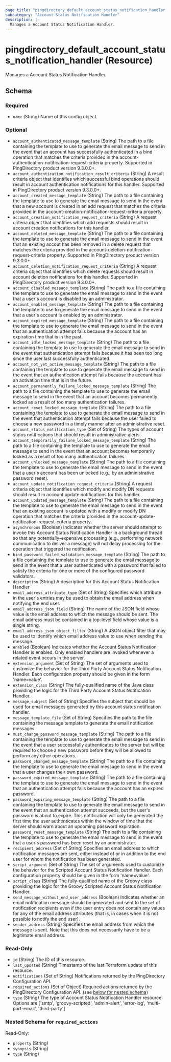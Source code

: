 ```yaml
---
page_title: "pingdirectory_default_account_status_notification_handler Resource - terraform-provider-pingdirectory"
subcategory: "Account Status Notification Handler"
description: |-
  Manages a Account Status Notification Handler.
---
```


# pingdirectory_default_account_status_notification_handler (Resource)

Manages a Account Status Notification Handler.



<!-- schema generated by tfplugindocs -->
## Schema

### Required

- `name` (String) Name of this config object.

### Optional

- `account_authenticated_message_template` (String) The path to a file containing the template to use to generate the email message to send in the event that an account has successfully authenticated in a bind operation that matches the criteria provided in the account-authentication-notification-request-criteria property. Supported in PingDirectory product version 9.3.0.0+.
- `account_authentication_notification_result_criteria` (String) A result criteria object that identifies which successful bind operations should result in account authentication notifications for this handler. Supported in PingDirectory product version 9.3.0.0+.
- `account_created_message_template` (String) The path to a file containing the template to use to generate the email message to send in the event that a new account is created in an add request that matches the criteria provided in the account-creation-notification-request-criteria property.
- `account_creation_notification_request_criteria` (String) A request criteria object that identifies which add requests should result in account creation notifications for this handler.
- `account_deleted_message_template` (String) The path to a file containing the template to use to generate the email message to send in the event that an existing accout has been removed in a delete request that matches the criteria provided in the account-deletion-notification-request-criteria property. Supported in PingDirectory product version 9.3.0.0+.
- `account_deletion_notification_request_criteria` (String) A request criteria object that identifies which delete requests should result in account deletion notifications for this handler. Supported in PingDirectory product version 9.3.0.0+.
- `account_disabled_message_template` (String) The path to a file containing the template to use to generate the email message to send in the event that a user's account is disabled by an administrator.
- `account_enabled_message_template` (String) The path to a file containing the template to use to generate the email message to send in the event that a user's account is enabled by an administrator.
- `account_expired_message_template` (String) The path to a file containing the template to use to generate the email message to send in the event that an authentication attempt fails because the account has an expiration time that is in the past.
- `account_idle_locked_message_template` (String) The path to a file containing the template to use to generate the email message to send in the event that authentication attempt fails because it has been too long since the user last successfully authenticated.
- `account_not_yet_active_message_template` (String) The path to a file containing the template to use to generate the email message to send in the event that an authentication attempt fails because the account has an activation time that is in the future.
- `account_permanently_failure_locked_message_template` (String) The path to a file containing the template to use to generate the email message to send in the event that an account becomes permanently locked as a result of too many authentication failures.
- `account_reset_locked_message_template` (String) The path to a file containing the template to use to generate the email message to send in the event that authentication attempt fails because the user failed to choose a new password in a timely manner after an administrative reset.
- `account_status_notification_type` (Set of String) The types of account status notifications that should result in administrative alerts.
- `account_temporarily_failure_locked_message_template` (String) The path to a file containing the template to use to generate the email message to send in the event that an account becomes temporarily locked as a result of too many authentication failures.
- `account_unlocked_message_template` (String) The path to a file containing the template to use to generate the email message to send in the event that a user's account has been unlocked (e.g., by an administrative password reset).
- `account_update_notification_request_criteria` (String) A request criteria object that identifies which modify and modify DN requests should result in account update notifications for this handler.
- `account_updated_message_template` (String) The path to a file containing the template to use to generate the email message to send in the event that an existing account is updated with a modify or modify DN operation that matches the criteria provided in the account-update-notification-request-criteria property.
- `asynchronous` (Boolean) Indicates whether the server should attempt to invoke this Account Status Notification Handler in a background thread so that any potentially-expensive processing (e.g., performing network communication to deliver a message) will not delay processing for the operation that triggered the notification.
- `bind_password_failed_validation_message_template` (String) The path to a file containing the template to use to generate the email message to send in the event that a user authenticated with a password that failed to satisfy the criteria for one or more of the configured password validators.
- `description` (String) A description for this Account Status Notification Handler
- `email_address_attribute_type` (Set of String) Specifies which attribute in the user's entries may be used to obtain the email address when notifying the end user.
- `email_address_json_field` (String) The name of the JSON field whose value is the email address to which the message should be sent. The email address must be contained in a top-level field whose value is a single string.
- `email_address_json_object_filter` (String) A JSON object filter that may be used to identify which email address value to use when sending the message.
- `enabled` (Boolean) Indicates whether the Account Status Notification Handler is enabled. Only enabled handlers are invoked whenever a related event occurs in the server.
- `extension_argument` (Set of String) The set of arguments used to customize the behavior for the Third Party Account Status Notification Handler. Each configuration property should be given in the form 'name=value'.
- `extension_class` (String) The fully-qualified name of the Java class providing the logic for the Third Party Account Status Notification Handler.
- `message_subject` (Set of String) Specifies the subject that should be used for email messages generated by this account status notification handler.
- `message_template_file` (Set of String) Specifies the path to the file containing the message template to generate the email notification messages.
- `must_change_password_message_template` (String) The path to a file containing the template to use to generate the email message to send in the event that a user successfully authenticates to the server but will be required to choose a new password before they will be allowed to perform any other operations.
- `password_changed_message_template` (String) The path to a file containing the template to use to generate the email message to send in the event that a user changes their own password.
- `password_expired_message_template` (String) The path to a file containing the template to use to generate the email message to send in the event that an authentication attempt fails because the account has an expired password.
- `password_expiring_message_template` (String) The path to a file containing the template to use to generate the email message to send in the event that an authentication attempt succeeds, but the user's password is about to expire. This notification will only be generated the first time the user authenticates within the window of time that the server should warn about an upcoming password expiration.
- `password_reset_message_template` (String) The path to a file containing the template to use to generate the email message to send in the event that a user's password has been reset by an administrator.
- `recipient_address` (Set of String) Specifies an email address to which notification messages are sent, either instead of or in addition to the end user for whom the notification has been generated.
- `script_argument` (Set of String) The set of arguments used to customize the behavior for the Scripted Account Status Notification Handler. Each configuration property should be given in the form 'name=value'.
- `script_class` (String) The fully-qualified name of the Groovy class providing the logic for the Groovy Scripted Account Status Notification Handler.
- `send_message_without_end_user_address` (Boolean) Indicates whether an email notification message should be generated and sent to the set of notification recipients even if the user entry does not contain any values for any of the email address attributes (that is, in cases when it is not possible to notify the end user).
- `sender_address` (String) Specifies the email address from which the message is sent. Note that this does not necessarily have to be a legitimate email address.

### Read-Only

- `id` (String) The ID of this resource.
- `last_updated` (String) Timestamp of the last Terraform update of this resource.
- `notifications` (Set of String) Notifications returned by the PingDirectory Configuration API.
- `required_actions` (Set of Object) Required actions returned by the PingDirectory Configuration API. (see [below for nested schema](#nestedatt--required_actions))
- `type` (String) The type of Account Status Notification Handler resource. Options are ['smtp', 'groovy-scripted', 'admin-alert', 'error-log', 'multi-part-email', 'third-party']

<a id="nestedatt--required_actions"></a>
### Nested Schema for `required_actions`

Read-Only:

- `property` (String)
- `synopsis` (String)
- `type` (String)




